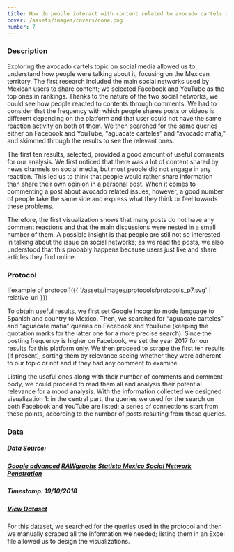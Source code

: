 ```yaml
---
title: How do people interact with content related to avocado cartels on Facebook and Youtube?
cover: /assets/images/covers/none.png
number: 7
---
```

### Description
Exploring the avocado cartels topic on social media allowed us to understand how people were talking about it, focusing on the Mexican territory. The first research included the main social networks used by Mexican users to share content; we selected Facebook and YouTube as the top ones in rankings. Thanks to the nature of the two social networks, we could see how people reacted to contents through comments. We had to consider that the frequency with which people shares posts or videos is different depending on the platform and that user could not have the same reaction activity on both of them. We then searched for the same queries either on Facebook and YouTube, “aguacate carteles” and “avocado mafia,” and skimmed through the results to see the relevant ones.

The first ten results, selected, provided a good amount of useful comments for our analysis. We first noticed that there was a lot of content shared by news channels on social media, but most people did not engage in any reaction. This led us to think that people would rather share information than share their own opinion in a personal post. When it comes to commenting a post about avocado related issues, however, a good number of people take the same side and express what they think or feel towards these problems.

Therefore, the first visualization shows that many posts do not have any comment reactions and that the main discussions were nested in a small number of them. A possible insight is that people are still not so interested in talking about the issue on social networks; as we read the posts, we also understood that this probably happens because users just like and share articles they find online.

### Protocol

![example of protocol]({{ '/assets/images/protocols/protocols_p7.svg' | relative_url }})

To obtain useful results, we first set Google Incognito mode language to Spanish and country to Mexico.
Then, we searched for “aguacate carteles” and “aguacate mafia” queries on Facebook and YouTube (keeping the quotation marks for the latter one for a more precise search). Since the posting frequency is higher on Facebook, we set the year 2017 for our results for this platform only. We then proceed to scrape the first ten results (if present), sorting them by relevance seeing whether they were adherent to our topic or not and if they had any comment to examine.

Listing the useful ones along with their number of comments and comment body, we could proceed to read them all and analysis their potential relevance for a mood analysis. With the information collected we designed visualization 1: in the central part, the queries we used for the search on both Facebook and YouTube are listed; a series of connections start from these points, according to the number of posts resulting from those queries.

### Data
##### Data Source:  
##### [Google advanced](https://www.google.com/advanced_search) [RAWgraphs](https://rawgraphs.io/) [Statista Mexico Social Network Penetration](https://www.statista.com/statistics/449869/mexico-social-network-penetration/)
##### Timestamp: 19/10/2018
##### [View Dataset](https://drive.google.com/open?id=1crIYmu1aUAmf-WJyVruitvqkH2nwvbDfo_Hc1oEWHlk)
For this dataset, we searched for the queries used in the protocol and then we manually scraped all the information we needed; listing them in an Excel file allowed us to design the visualizations.
